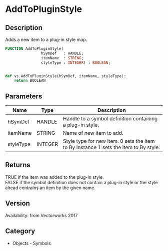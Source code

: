 # AddToPluginStyle

## Description
Adds a new item to a plug-in style map.

```pascal
FUNCTION AddToPluginStyle(
				hSymDef   : HANDLE;
				itemName  : STRING;
				styleType : INTEGER) : BOOLEAN;
```

```python

def vs.AddToPluginStyle(hSymDef, itemName, styleType):
    return BOOLEAN
```

## Parameters
|Name|Type|Description|
|---|---|---|
|hSymDef|HANDLE|Handle to a symbol definition containing a plug-in style.|
|itemName|STRING|Name of new item to add.|
|styleType|INTEGER|Style type for new item. 0 sets the item to By Instance 1 sets the item to By style.|

## Returns
TRUE if the item was added to the plug-in style.<BR>
FALSE if the symbol definition does not contain a plug-in style or the style alread contrains an item by the given name.

## Version
Availability: from Vectorworks 2017
## Category
* Objects - Symbols

